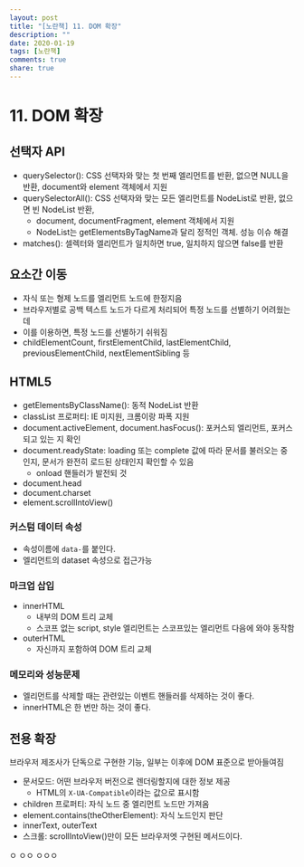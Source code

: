 ```yaml
---
layout: post
title: "[노란책] 11. DOM 확장"
description: ""
date: 2020-01-19
tags: [노란책]
comments: true
share: true
---
```


# 11. DOM 확장

## 선택자 API

- querySelector(): CSS 선택자와 맞는 첫 번째 엘리먼트를 반환, 없으면 NULL을 반환, document와 element 객체에서 지원
- querySelectorAll(): CSS 선택자와 맞는 모든 엘리먼트를 NodeList로 반환, 없으면 빈 NodeList 반환,
  - document, documentFragment, element 객체에서 지원
  - NodeList는 getElementsByTagName과 달리 정적인 객체. 성능 이슈 해결
- matches(): 셀렉터와 엘리먼트가 일치하면 true, 일치하지 않으면 false를 반환 

## 요소간 이동

- 자식 또는 형제 노드를 엘리먼트 노드에 한정지음 
- 브라우저별로 공백 텍스트 노드가 다르게 처리되어 특정 노드를 선별하기 어려웠는 데
- 이를 이용하면, 특정 노드를 선별하기 쉬워짐 
- childElementCount, firstElementChild, lastElementChild, previousElementChild, nextElementSibling 등

## HTML5

- getElementsByClassName(): 동적 NodeList 반환
- classList 프로퍼티: IE 미지원, 크롬이랑 파폭 지원
- document.activeElement, document.hasFocus(): 포커스되 엘리먼트, 포커스되고 있는 지 확인 
- document.readyState: loading 또는 complete 값에 따라 문서를 불러오는 중인지, 문서가 완전히 로드된 상태인지 확인할 수 있음 
  - onload 핸들러가 발전되 것
- document.head
- document.charset
- element.scrollIntoView()

### 커스텀 데이터 속성

- 속성이름에 `data-`를 붙인다.
- 엘리먼트의 dataset 속성으로 접근가능

### 마크업 삽입

- innerHTML
  - 내부의 DOM 트리 교체
  - 스코프 없는 script, style 엘리먼트는 스코프있는 엘리먼트 다음에 와야 동작함
- outerHTML
  - 자신까지 포함하여 DOM 트리 교체 

### 메모리와 성능문제

- 엘리먼트를 삭제할 때는 관련있는 이벤트 핸들러를 삭제하는 것이 좋다.
- innerHTML은 한 번만 하는 것이 좋다. 

## 전용 확장

브라우저 제조사가 단독으로 구현한 기능, 일부는 이후에 DOM 표준으로 받아들여짐

- 문서모드: 어떤 브라우저 버전으로 렌더링할지에 대한 정보 제공
  - HTML의 `X-UA-Compatible`이라는 값으로 표시함
- children 프로퍼티: 자식 노드 중 엘리먼트 노드만 가져옴
- element.contains(theOtherElement): 자식 노드인지 판단
- innerText, outerText
- 스크롤: scrollIntoView()만이 모든 브라우저엣 구현된 메서드이다.

ㅇ
ㅇㅇ
ㅇㅇㅇ

